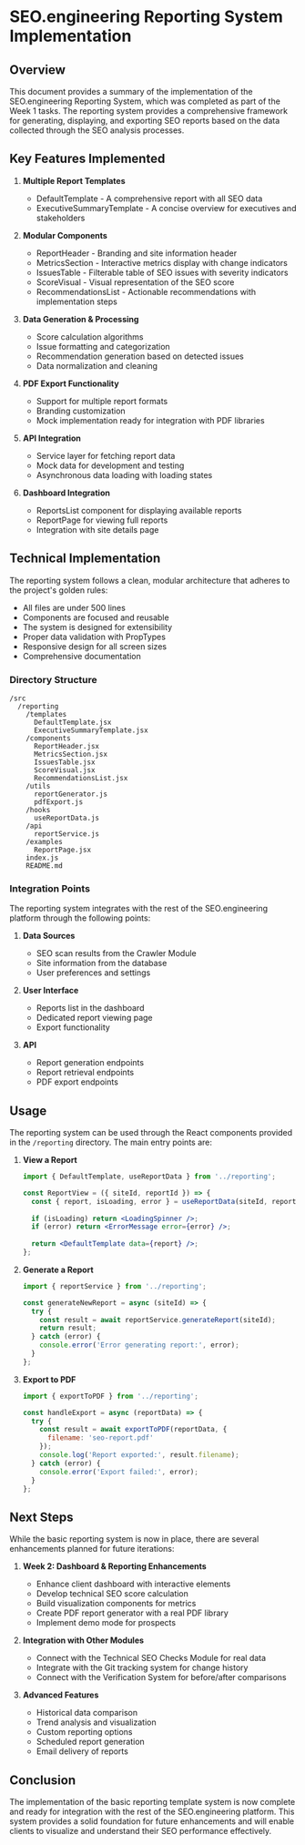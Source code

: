 # SEO.engineering Reporting System Implementation

## Overview

This document provides a summary of the implementation of the SEO.engineering Reporting System, which was completed as part of the Week 1 tasks. The reporting system provides a comprehensive framework for generating, displaying, and exporting SEO reports based on the data collected through the SEO analysis processes.

## Key Features Implemented

1. **Multiple Report Templates**
   - DefaultTemplate - A comprehensive report with all SEO data
   - ExecutiveSummaryTemplate - A concise overview for executives and stakeholders

2. **Modular Components**
   - ReportHeader - Branding and site information header
   - MetricsSection - Interactive metrics display with change indicators
   - IssuesTable - Filterable table of SEO issues with severity indicators
   - ScoreVisual - Visual representation of the SEO score
   - RecommendationsList - Actionable recommendations with implementation steps

3. **Data Generation & Processing**
   - Score calculation algorithms
   - Issue formatting and categorization
   - Recommendation generation based on detected issues
   - Data normalization and cleaning

4. **PDF Export Functionality**
   - Support for multiple report formats
   - Branding customization
   - Mock implementation ready for integration with PDF libraries

5. **API Integration**
   - Service layer for fetching report data
   - Mock data for development and testing
   - Asynchronous data loading with loading states

6. **Dashboard Integration**
   - ReportsList component for displaying available reports
   - ReportPage for viewing full reports
   - Integration with site details page

## Technical Implementation

The reporting system follows a clean, modular architecture that adheres to the project's golden rules:

- All files are under 500 lines
- Components are focused and reusable
- The system is designed for extensibility
- Proper data validation with PropTypes
- Responsive design for all screen sizes
- Comprehensive documentation

### Directory Structure

```
/src
  /reporting
    /templates
      DefaultTemplate.jsx
      ExecutiveSummaryTemplate.jsx
    /components
      ReportHeader.jsx
      MetricsSection.jsx
      IssuesTable.jsx
      ScoreVisual.jsx
      RecommendationsList.jsx
    /utils
      reportGenerator.js
      pdfExport.js
    /hooks
      useReportData.js
    /api
      reportService.js
    /examples
      ReportPage.jsx
    index.js
    README.md
```

### Integration Points

The reporting system integrates with the rest of the SEO.engineering platform through the following points:

1. **Data Sources**
   - SEO scan results from the Crawler Module
   - Site information from the database
   - User preferences and settings

2. **User Interface**
   - Reports list in the dashboard
   - Dedicated report viewing page
   - Export functionality

3. **API**
   - Report generation endpoints
   - Report retrieval endpoints
   - PDF export endpoints

## Usage

The reporting system can be used through the React components provided in the `/reporting` directory. The main entry points are:

1. **View a Report**
   ```jsx
   import { DefaultTemplate, useReportData } from '../reporting';
   
   const ReportView = ({ siteId, reportId }) => {
     const { report, isLoading, error } = useReportData(siteId, reportId);
     
     if (isLoading) return <LoadingSpinner />;
     if (error) return <ErrorMessage error={error} />;
     
     return <DefaultTemplate data={report} />;
   };
   ```

2. **Generate a Report**
   ```jsx
   import { reportService } from '../reporting';
   
   const generateNewReport = async (siteId) => {
     try {
       const result = await reportService.generateReport(siteId);
       return result;
     } catch (error) {
       console.error('Error generating report:', error);
     }
   };
   ```

3. **Export to PDF**
   ```jsx
   import { exportToPDF } from '../reporting';
   
   const handleExport = async (reportData) => {
     try {
       const result = await exportToPDF(reportData, {
         filename: 'seo-report.pdf'
       });
       console.log('Report exported:', result.filename);
     } catch (error) {
       console.error('Export failed:', error);
     }
   };
   ```

## Next Steps

While the basic reporting system is now in place, there are several enhancements planned for future iterations:

1. **Week 2: Dashboard & Reporting Enhancements**
   - Enhance client dashboard with interactive elements
   - Develop technical SEO score calculation
   - Build visualization components for metrics
   - Create PDF report generator with a real PDF library
   - Implement demo mode for prospects

2. **Integration with Other Modules**
   - Connect with the Technical SEO Checks Module for real data
   - Integrate with the Git tracking system for change history
   - Connect with the Verification System for before/after comparisons

3. **Advanced Features**
   - Historical data comparison
   - Trend analysis and visualization
   - Custom reporting options
   - Scheduled report generation
   - Email delivery of reports

## Conclusion

The implementation of the basic reporting template system is now complete and ready for integration with the rest of the SEO.engineering platform. This system provides a solid foundation for future enhancements and will enable clients to visualize and understand their SEO performance effectively.
